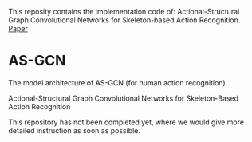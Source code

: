 This reposity contains the implementation code of:
Actional-Structural Graph Convolutional Networks for Skeleton-based Action Recognition. [Paper](https://arxiv.org/pdf/1904.12659.pdf)

# AS-GCN
The model architecture of AS-GCN (for human action recognition)

Actional-Structural Graph Convolutional Networks for Skeleton-Based Action Recognition

This repository has not been completed yet, where we would give more detailed instruction as soon as possible.
